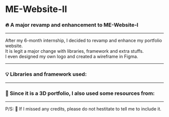 # ME-Website-II
### 🔥 A major revamp and enhancement to ME-Website-I

<hr/>

After my 6-month internship, I decided to revamp and enhance my portfolio website. 
<br/>
It is legit a major change with libraries, framework and extra stuffs. 
<br/>
I even designed my own logo and created a wireframe in Figma. 
<br/>

<hr/>

### 💡 Libraries and framework used: 


<hr/>

### 👻 Since it is a 3D portfolio, I also used some resources from:


<hr/>

P/S: 🤡 If I missed any credits, please do not hestitate to tell me to include it.
